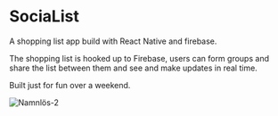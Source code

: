 # SociaList
A shopping list app build with React Native and firebase.

The shopping list is hooked up to Firebase, users can form groups and share the list between them and see and make updates in real time.

Built just for fun over a weekend.

![Namnlös-2](https://github.com/Erik-Johansson-Barlund/SociaList/assets/72651824/e596cb42-fcf9-435c-aaa4-ce3fbc963766)
